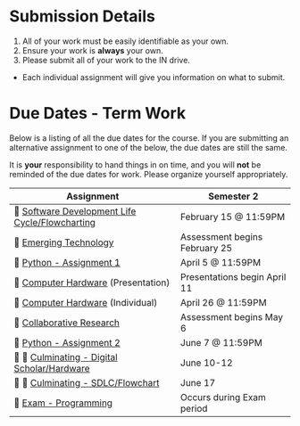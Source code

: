 # Submission Details
1. All of your work must be easily identifiable as your own.
2. Ensure your work is **always** your own.
3. Please submit all of your work to the IN drive.  
- Each individual assignment will give you information on what to submit.

# Due Dates - Term Work
Below is a listing of all the due dates for the course.  If you are submitting an alternative assignment to one of the below, the due dates are still the same.  

It is **your** responsibility to hand things in on time, and you will **not** be reminded of the due dates for work.  Please organize yourself appropriately.

| Assignment                               | Semester 2                               |
| ---------------------------------------- | ---------------------------------------- |
| &#x1F4D9; [Software Development Life Cycle/Flowcharting](./SDLC-and-Flowcharting) | February 15 @ 11:59PM |
| &#x1F4D7; [Emerging Technology](./Emerging-Technology)            | Assessment begins February 25  |
| &#x1F4D8; [Python - Assignment 1](./Python-Assignment-1)          | April 5 @ 11:59PM              |
| &#x1F4D9; [Computer Hardware](./Computer-Hardware) (Presentation) | Presentations begin April 11   |
| &#x1F4D9; [Computer Hardware](./Computer-Hardware) (Individual)   | April 26 @ 11:59PM             |
| &#x1F4D7; [Collaborative Research](./Collaborative-Research)      | Assessment begins May 6        |
| &#x1F4D8; [Python - Assignment 2](./Python-Assignment-2)          | June 7 @ 11:59PM               |
| &#x1F4D9; &#x1F4D7; [Culminating - Digital Scholar/Hardware](./Culminating-3-Day)   | June 10-12                     |
| &#x1F4D9; &#x1F4D8; [Culminating - SDLC/Flowchart](./Culminating-1-Day)                  | June 17                        |
| &#x1F4D8; [Exam - Programming](./Exam-Information)                                               | Occurs during Exam period      |